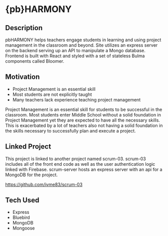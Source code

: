 # {pb}HARMONY

## Description
pbHARMONY helps teachers engage students in learning and using project management in the classroom and beyond. Site utilizes an express server on the backend serving up an API to manipulate a Mongo database. Frontend is built with React and styled with a set of stateless Bulma components called Bloomer.

## Motivation

* Project Management is an essential skill
* Most students are not explicitly taught
* Many teachers lack experience teaching project management

Project Management is an essential skill for students to be successful in the classroom. Most students enter Middle School without a solid foundation in Project Management yet they are expected to have all the necessary skills. This is exacerbated by a lot of teachers also not having a solid foundation in the skills necessary to successfully plan and execute a project.

## Linked Project

This project is linked to another project named scrum-03.  scrum-03 includes all of the front end code as well as the user authentication logic linked with Firebase.  scrum-server hosts an express server with an api for a MongoDB for the project.

https://github.com/ivme83/scrum-03

## Tech Used

* Express
* Bluebird
* MongoDB
* Mongoose